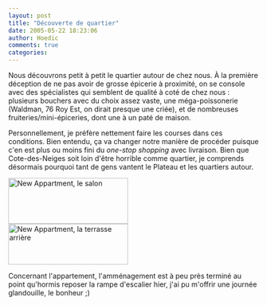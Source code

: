 ```yaml
---
layout: post
title: "Découverte de quartier"
date: 2005-05-22 18:23:06
author: Hoedic
comments: true
categories: 
---
```



Nous découvrons petit à petit le quartier autour de chez nous. À la première déception de ne pas avoir de grosse épicerie à proximité, on se console avec des spécialistes qui semblent de qualité à coté de chez nous : plusieurs bouchers avec du choix assez vaste, une méga-poissonerie (Waldman, 76 Roy Est, on dirait presque une criée), et de nombreuses fruiteries/mini-épiceries, dont une à un paté de maison.

Personnellement, je préfère nettement faire les courses dans ces conditions. Bien entendu, ça va changer notre manière de procéder puisque c'en est plus ou moins fini du *one-stop shopping* avec livraison. Bien que Cote-des-Neiges soit loin d'être horrible comme quartier, je comprends désormais pourquoi tant de gens vantent le Plateau et les quartiers autour.

<a href="http://www.flickr.com/photos/hoedic/15107796/" title="Photo Sharing"><img border="0" src="http://photos14.flickr.com/15107796_173d5bf31c_m.jpg" width="240" height="92" alt="New Appartment,  le salon" /></a><br />
<a href="http://www.flickr.com/photos/hoedic/15107793/" title="Photo Sharing"><img border="0" src="http://photos12.flickr.com/15107793_115daf74a2_m.jpg" width="240" height="82" alt="New Appartment,  la terrasse arrière" /></a>

Concernant l'appartement, l'amménagement est à peu près terminé au point qu'hormis reposer la rampe d'escalier hier, j'ai pu m'offrir une journée glandouille, le bonheur ;)